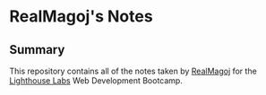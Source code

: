 # RealMagoj's Notes

## Summary

This repository contains all of the notes taken by [RealMagoj](https://github.com/RealMagoj) for the [Lighthouse Labs](https://www.lighthouselabs.ca/) Web Development Bootcamp.
